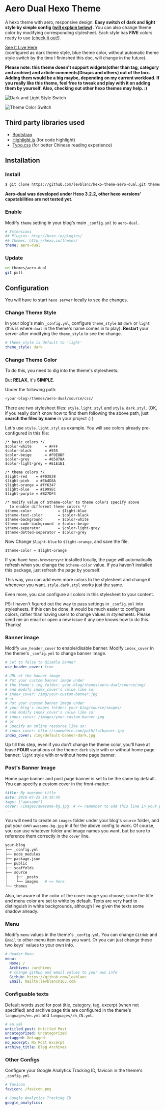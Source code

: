 # Aero Dual Hexo Theme

A hexo theme with aero, responsive design. **Easy switch of dark and light style by simple config ([will explain below](https://github.com/levblanc/hexo-theme-aero-dual#configuration)).** You can also change theme color by modifying corresponding stylesheet. Each style has **FIVE** colors ready to use ([check it out!](https://github.com/levblanc/hexo-theme-aero-dual#change-theme-color)).

[See It Live Here](http://levblanc.github.io/)  
(configured as dark theme style, blue theme color, without automatic theme style switch by the time I fininshed this doc, will change in the future).

**Please note: this theme doesn't support widgets(other than tag, category and archive) and article comments(Disqus and others) out of the box. Adding them would be a big maybe, depending on my current workload. If you really like this theme, feel free to tweak and play with it on adding them by yourself. Also, checking out other hexo themes may help. :)**

![Dark and Light Style Switch](https://github.com/levblanc/hexo-theme-aero-dual/blob/master/source/img/aero-dual-thumbnail.jpg)

![Theme Color Switch](https://github.com/levblanc/hexo-theme-aero-dual/blob/master/source/img/aero-dual-color-change.jpg)


## Third party libraries used
- [Bootstrap](http://getbootstrap.com/css/)
- [Highlight.js](https://highlightjs.org/) (for code highlight)
- [Typo.css](https://github.com/sofish/typo.css) (for better Chinese reading experience)


## Installation

### Install

``` bash
$ git clone https://github.com/levblanc/hexo-theme-aero-dual.git themes/aero-dual
```

**Aero-dual was developed under Hexo 3.2.2, other hexo versions' capatabilities are not tested yet.**


### Enable

Modify `theme` setting in your blog's main `_config.yml` to `aero-dual`.


``` yaml
# Extensions
## Plugins: http://hexo.io/plugins/
## Themes: http://hexo.io/themes/
theme: aero-dual
```


### Update

``` bash
cd themes/aero-dual
git pull
```


## Configuration

You will have to start `hexo server` locally to see the changes.


### Change Theme Style

In your blog's main `_config.yml`, configure `theme_style` as `dark` or `light` (this is where `dual` in the theme's name comes in to play). **Restart** your server after modifying the `theme_style` to see the change.

``` yaml
# theme_style is default to 'light'
theme_style: dark
```

### Change Theme Color

To do this, you need to dig into the theme's stylesheets.

But **RELAX**, it's **SIMPLE**.

Under the following path:

``` bash
<your-blog>/themes/aero-dual/source/css/
```

There are two stylesheet files: `style.light.styl` and `style.dark.styl`.
(OK, if you really don't know how to find them following the above path, just **search the files by name** in your project :) )

Let's use `style.light.styl` as example. You will see colors already pre-configured in this file:

``` stylus
/* basic colors */
$color-white      = #FFF
$color-black      = #555
$color-beige      = #F0E8DF
$color-grey       = #85878A
$color-light-grey = #E1E1E1

/* theme colors */
$light-red    = #F03838
$light-pink   = #EA4D8A
$light-orange = #ff6347
$light-blue   = #1999EC
$light-purple = #B27DF4

/* modify value of $theme-color to theme colors specify above
  to enable different theme colors */
$theme-color            = $light-blue   
$theme-text-color       = $color-black
$theme-background       = $color-white
$theme-code-background  = $color-beige
$theme-seperator        = $color-light-grey
$theme-dotted-seperator = $color-grey
```

Now Change `$light-blue` to `$light-orange`, and save the file.

``` stylus
$theme-color = $light-orange
```

If you have `hexo-browsersync` installed locally, the page will automatically refresh when you change the `$theme-color` value. If you haven't installed this package, just refresh the page by yourself.

This way, you can add even more colors to the stylesheet and change it whenever you want. `style.dark.styl` works just the same.

Even more, you can configure all colors in this stylesheet to your content.

PS: I haven't figured out the way to pass settings in `_config.yml` into stylesheets. If this can be done, it would be much easier to configure colors, rather than having users to change values in stylesheets. Please send me an email or open a new issue if any one knows how to do this. Thanks!


### Banner image

Modify `use_header_cover` to enable/disable banner.
Modify `index_cover` in the theme's `_config.yml` to change banner image.

``` yaml
# Set to false to disable banner
use_header_cover: true

# URL of the banner image
# Put your custom banner image under
# the theme's img folder: your-blog/themes/aero-dual/source/img/
# and modify index_cover's value like so:
# index_cover: /img/your-custom-banner.jpg
# or
# Put your custom banner image under
# your blog's images folder: your-blog/source/images/
# and modify index_cover's value like so:
# index_cover: /images/your-custom-banner.jpg
# or
# Specify an online resource like so:
# index_cover: http://somewhere.com/path/to/banner.jpg
index_cover: /img/default-banner-dark.jpg
```

Up till this step, even if you don't change the theme color, you'll have at lease **FOUR** variations of the theme: `dark` style with or without home page banner; `light` style with or without home page banner.


### Post's Banner Image

Home page banner and post page banner is set to be the same by default.
You can specify a custom cover in the front-matter:

``` markdown
title: My awesome title
date: 2016-07-25 18:38:45
tags: ["awesome"]
cover: /images/awesome-bg.jpg  # <= remember to add this line in your post
---
```

You will need to create an `images` folder under your blog's `source` folder, and put your own `awesome-bg.jpg` in it for the above config to work. Of course, you can use whatever folder and image names you want, but be sure to reference them correctly in the `cover` line.

``` bash
your-blog
├── _config.yml
├── node_modules
├── package.json
├── public
├── scaffolds
├── source
│    ├── _posts
│    └── images   # <= here
└── themes
```

Also, be aware of the color of the cover image you choose, since the title and menu color are set to white by default. Texts are very hard to distinguish in white backgrounds, although I've given the texts some shadow already.


### Menu

Modify `menu` values in the theme's `_config.yml`.
You can change `GitHub` and `Email` to other menu item names you want. Or you can just change these two keys' values to your own info.

``` yaml
# Header Menu
menu:
  Home: /
  Archives: /archives
  # change github and email values to your own info
  Github: https://github.com/levblanc
  Email: mailto:levblanc@163.com
```


### Configuable texts

Default words used for post title, category, tag, excerpt (when not specified) and archive page title are configured in the theme's `languages/en.yml` and `languages/zh_CN.yml`.

``` yaml
# en.yml
untitled_post: Untitled Post
uncategorized: Uncategorized
untagged: Untagged
no_excerpt: No Post Excerpt
archive_title: Blog Archives
```


### Other Configs

Configure your Google Analytics Tracking ID, favicon in the theme's `_config.yml`.

``` yaml
# favicon
favicon: /favicon.png

# Google Analytics Tracking ID
google_analytics:
```
